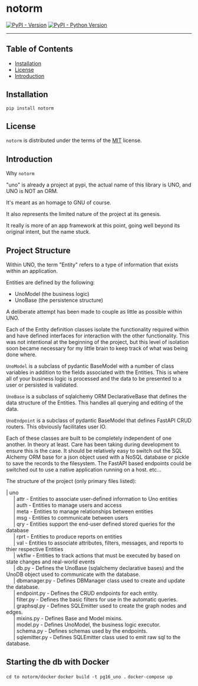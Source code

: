 # notorm

[![PyPI - Version](https://img.shields.io/pypi/v/notorm.svg)](https://pypi.org/project/notorm)
[![PyPI - Python Version](https://img.shields.io/pypi/pyversions/notorm.svg)](https://pypi.org/project/notorm)

-----

## Table of Contents

- [Installation](#installation)
- [License](#license)
- [Introduction](#introduction)

## Installation

```console
pip install notorm
```

## License

`notorm` is distributed under the terms of the [MIT](https://spdx.org/licenses/MIT.html) license.

## Introduction

Why `notorm`

"uno" is already a project at pypi, the actual name of this library is UNO, and UNO is NOT an ORM.

It's meant as an homage to GNU of course.

It also represents the limited nature of the project at its genesis.

It really is more of an app framework at this point, going well beyond its original intent, but the name stuck.

## Project Structure

Within UNO, the term "Entity" refers to a type of information that exists within an application.  

Entities are defined by the following:

- UnoModel (the business logic)
- UnoBase (the persistence structure)

A deliberate attempt has been made to couple as little as possible within UNO.  

Each of the Entity definition classes isolate the functionality required within and have defined interfaces for interaction with the other functionality.  This was not intentional at the beginning of the project, but this level of isolation soon became necessary for my little brain to keep track of what was being done where.  

`UnoModel` is a subclass of pydantic BaseModel with a number of class variables in addition to the fields associated with the Entities. This is where all of your business logic is processed and the data to be presented to a user or persisted is validated.

`UnoBase` is a subclass of sqlalchemy ORM DeclarativeBase that defines the data structure of the Entities.  This handles all querying and editing of the data.

`UnoEndpoint` is a subclass of pydantic BaseModel that defines FastAPI CRUD routers.  This obviously facilitates user IO.

Each of these classes are built to be completely independent of one another.  In theory at least.  Care has been taking during development to ensure this is the case.  It should be relatively easy to switch out the SQL Alchemy ORM base for a json object used with a NoSQL database or pickle to save the records to the filesystem.  The FastAPI based endpoints could be switched out to use a native application running on a host.  etc...   

The structure of the project (only primary files listed):

| uno  
&nbsp;&nbsp;&nbsp;&nbsp;
    | attr - Entities to associate user-defined information to Uno entities  
&nbsp;&nbsp;&nbsp;&nbsp;
    | auth - Entities to manage users and access  
&nbsp;&nbsp;&nbsp;&nbsp;
    | meta - Entities to manage relationships between entities  
&nbsp;&nbsp;&nbsp;&nbsp;
    | msg - Entities to communicate between users  
&nbsp;&nbsp;&nbsp;&nbsp;
    | qry - Entities support the end-user defined stored queries for the database  
&nbsp;&nbsp;&nbsp;&nbsp;
    | rprt - Entities to produce reports on entities  
&nbsp;&nbsp;&nbsp;&nbsp;
    | val - Entities to associate attributes, filters, messages, and reports to thier respective Entities  
&nbsp;&nbsp;&nbsp;&nbsp;
    | wkflw - Entities to track actions that must be executed by based on state changes and real-world events  
&nbsp;&nbsp;&nbsp;&nbsp;
    | db.py - Defines the UnoBase (sqlalchemy declarative bases) and the UnoDB object used to communicate with the database.  
&nbsp;&nbsp;&nbsp;&nbsp;
    | dbmanager.py - Defines DBManager class used to create and update the database.  
&nbsp;&nbsp;&nbsp;&nbsp;
    | endpoint.py - Defines the CRUD endpoints for each entity.  
&nbsp;&nbsp;&nbsp;&nbsp;
    | filter.py - Defines the basic filters for use in the automatic queries.  
&nbsp;&nbsp;&nbsp;&nbsp;
    | graphsql.py - Defines SQLEmitter used to create the graph nodes and edges.  
&nbsp;&nbsp;&nbsp;&nbsp;
    | mixins.py - Defines Base and Model mixins.  
&nbsp;&nbsp;&nbsp;&nbsp;
    | model.py - Defines UnoModel, the business logic executor.  
&nbsp;&nbsp;&nbsp;&nbsp;
    | schema.py - Defines schemas used by the endpoints.  
&nbsp;&nbsp;&nbsp;&nbsp;
    | sqlemitter.py - Defines SQLEmitter class used to emit raw sql to the database.  


## Starting the db with Docker

`cd to notorm/docker`
`docker build -t pg16_uno .`
`docker-compose up`
